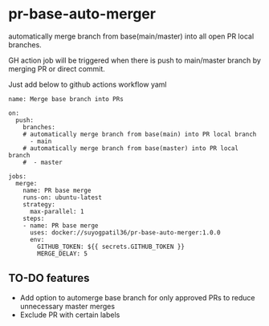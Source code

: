 # pr-base-auto-merger
automatically merge branch from base(main/master) into all open PR local branches.


GH action job will be triggered when there is push to main/master branch by merging PR or direct commit.

Just add below to github actions workflow yaml
```
name: Merge base branch into PRs

on:
  push:
    branches:
    # automatically merge branch from base(main) into PR local branch
      - main
    # automatically merge branch from base(master) into PR local branch
    #  - master

jobs:
  merge:
    name: PR base merge
    runs-on: ubuntu-latest
    strategy:
      max-parallel: 1
    steps:
    - name: PR base merge
      uses: docker://suyogpatil36/pr-base-auto-merger:1.0.0
      env:
        GITHUB_TOKEN: ${{ secrets.GITHUB_TOKEN }}
        MERGE_DELAY: 5
```

## TO-DO features
- Add option to automerge base branch for only approved PRs to reduce unnecessary master merges
- Exclude PR with certain labels

